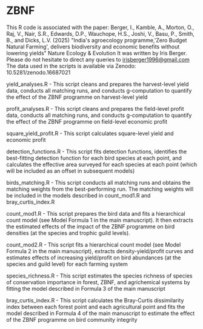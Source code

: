 # ZBNF
This R code is associated with the paper:
Berger, I., Kamble, A., Morton, O., Raj, V., Nair, S.R., Edwards, D.P., Wauchope, H.S., Joshi, V., Basu, P., Smith, B., and Dicks, L.V. (2025) "India's agroecology programme,'Zero Budget Natural Farming', delivers biodiversity and economic benefits without lowering yields" Nature Ecology & Evolution
It was written by  Iris Berger. Please do not hesitate to direct any queries to irisberger1996@gmail.com
The data used in the scripts is available via Zenodo: 10.5281/zenodo.16687021

yield_analyses.R - This script cleans and prepares the harvest-level yield data, conducts all matching runs, and conducts g-computation to quantify the effect of the ZBNF programme on harvest-level yield

profit_analyses.R - This script cleans and prepares the field-level profit data, conducts all matching runs, and conducts g-computation to quantify the effect of the ZBNF programme on field-level economic profit

square_yield_profit.R - This script calculates square-level yield and economic profit

detection_functions.R - This script fits detection functions, identifies the best-fitting detection function for each bird species at each point, and calculates the effective area surveyed for each species at each point (which will be included as an offset in subsequent models)

birds_matching.R - This script conducts all matching runs and obtains the matching weights from the best-performing run. The matching weights will be included in the models described in count_mod1.R and bray_curtis_index.R

count_mod1.R - This script prepares the bird data and fits a hierarchical count model (see Model Formula 1 in the main manuscript). It then extracts the estimated effects of the impact of the ZBNF programme on bird densities (at the species and trophic guild levels).

count_mod2.R - This script fits a hierarchical count model (see Model Formula 2 in the main manuscript), extracts density-yield/profit curves and estimates effects of increasing yield/profit on bird abundances (at the species and guild level) for each farming system

species_richness.R - This script estimates the species richness of species of conservation importance in forest, ZBNF, and agrichemical systems by fitting the model described in Formula 3 of the main manuscript

bray_curtis_index.R - This script calculates the Bray-Curtis dissimilarity index between each forest point and each agricultural point and fits the model described in Formula 4 of the main manuscript to estimate the effect of the ZBNF programme on bird community integrity
